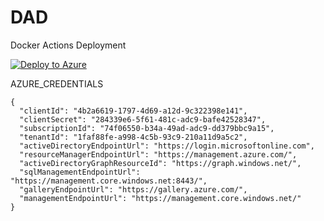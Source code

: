 # DAD
Docker Actions Deployment

[![Deploy to Azure](https://azuredeploy.net/deploybutton.png)](https://azuredeploy.net/?repository=https://github.com/clazureroom/DAD)

AZURE_CREDENTIALS
```
{
  "clientId": "4b2a6619-1797-4d69-a12d-9c322398e141",
  "clientSecret": "284339e6-5f61-481c-adc9-bafe42528347",
  "subscriptionId": "74f06550-b34a-49ad-adc9-dd379bbc9a15",
  "tenantId": "1faf88fe-a998-4c5b-93c9-210a11d9a5c2",
  "activeDirectoryEndpointUrl": "https://login.microsoftonline.com",
  "resourceManagerEndpointUrl": "https://management.azure.com/",
  "activeDirectoryGraphResourceId": "https://graph.windows.net/",
  "sqlManagementEndpointUrl": "https://management.core.windows.net:8443/",
  "galleryEndpointUrl": "https://gallery.azure.com/",
  "managementEndpointUrl": "https://management.core.windows.net/"
}
```